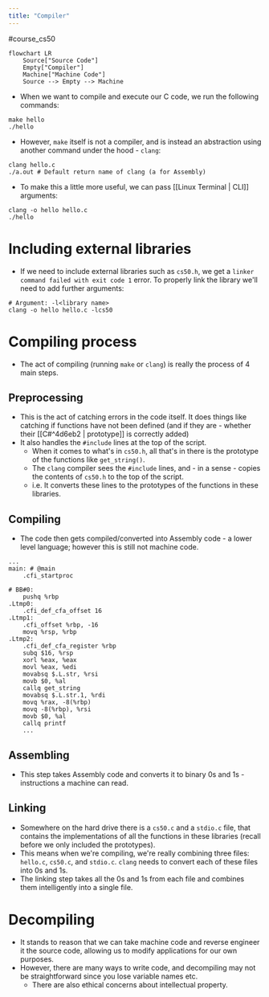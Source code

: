 ```yaml
---
title: "Compiler"
---
```

#course_cs50 

```mermaid
flowchart LR
    Source["Source Code"]
    Empty["Compiler"]
    Machine["Machine Code"]
    Source --> Empty --> Machine
```

- When we want to compile and execute our C code, we run the following commands:

```shell
make hello
./hello
```

- However, `make` itself is not a compiler, and is instead an abstraction using another command under the hood - `clang`:

```shell
clang hello.c
./a.out # Default return name of clang (a for Assembly)
```

- To make this a little more useful, we can pass [[Linux Terminal | CLI]] arguments:

```shell
clang -o hello hello.c
./hello
```
# Including external libraries

- If we need to include external libraries such as `cs50.h`, we get a `linker command failed with exit code 1` error. To properly link the library we'll need to add further arguments:

```shell
# Argument: -l<library name>
clang -o hello hello.c -lcs50
```

# Compiling process

- The act of compiling (running `make` or `clang`) is really the process of 4 main steps.
## Preprocessing

- This is the act of catching errors in the code itself. It does things like catching if functions have not been defined (and if they are - whether their [[C#^4d6eb2 | prototype]] is correctly added)
- It also handles the `#include` lines at the top of the script. 
    - When it comes to what's in `cs50.h`, all that's in there is the prototype of the functions like `get_string()`. 
    - The `clang` compiler sees the `#include` lines, and - in a sense - copies the contents of `cs50.h` to the top of the script.
    - i.e. It converts these lines to the prototypes of the functions in these libraries.
## Compiling

- The code then gets compiled/converted into Assembly code - a lower level language; however this is still not machine code.

```Assembly
...
main: # @main
    .cfi_startproc

# BB#0:
    pushq %rbp
.Ltmp0:
    .cfi_def_cfa_offset 16
.Ltmp1:
    .cfi_offset %rbp, -16
    movq %rsp, %rbp
.Ltmp2:
    .cfi_def_cfa_register %rbp
    subq $16, %rsp
    xorl %eax, %eax
    movl %eax, %edi
    movabsq $.L.str, %rsi
    movb $0, %al
    callq get_string
    movabsq $.L.str.1, %rdi
    movq %rax, -8(%rbp)
    movq -8(%rbp), %rsi
    movb $0, %al
    callq printf
    ...
```

## Assembling

- This step takes Assembly code and converts it to binary 0s and 1s - instructions a machine can read.
## Linking

- Somewhere on the hard drive there is a `cs50.c` and a `stdio.c` file, that contains the implementations of all the functions in these libraries (recall before we only included the prototypes).
- This means when we're compiling, we're really combining three files: `hello.c`, `cs50.c`, and `stdio.c`. `clang` needs to convert each of these files into 0s and 1s.
- The linking step takes all the 0s and 1s from each file and combines them intelligently into a single file.

# Decompiling

- It stands to reason that we can take machine code and reverse engineer it the source code, allowing us to modify applications for our own purposes.
- However, there are many ways to write code, and decompiling may not be straightforward since you lose variable names etc.
    - There are also ethical concerns about intellectual property.
